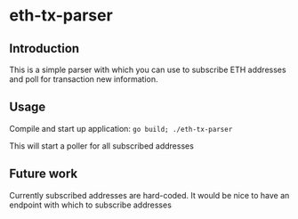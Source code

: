 # eth-tx-parser

## Introduction
This is a simple parser with which you can use to subscribe ETH addresses and poll for transaction new information.

## Usage
Compile and start up application:
`go build; ./eth-tx-parser`

This will start a poller for all subscribed addresses

## Future work
Currently subscribed addresses are hard-coded. It would be nice to have an endpoint with which to subscribe addresses
